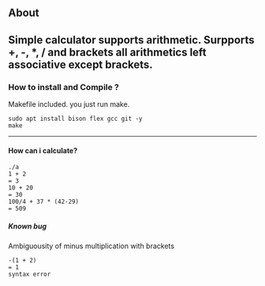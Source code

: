 ## About

Simple calculator supports arithmetic.
Surpports +, -, *, / and brackets
all arithmetics left associative except brackets.
---

### How to install and Compile ?

Makefile included. you just run make.
```
sudo apt install bison flex gcc git -y
make
```
---

#### How can i calculate?

```
./a
1 + 2
= 3
10 + 20
= 30
100/4 + 37 * (42-29)
= 509
```

##### Known bug

Ambiguousity of minus multiplication with brackets

```
-(1 + 2)
= 1
syntax error
```
